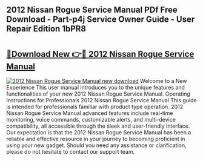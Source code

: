 ## 2012 Nissan Rogue Service Manual PDf Free Download - Part-p4j Service Owner Guide - User Repair Edition 1bPR8

# <h2><a href="http://bc4082.oget.top/?id=2012+Nissan+Rogue+Service+Manual">🔗Download New 👉🔴 2012 Nissan Rogue Service Manual</a></h2>

[![2012 Nissan Rogue Service Manual new download](https://i.imgur.com/5g1atiW.png)](http://bc4082.oget.top/?id=2012+Nissan+Rogue+Service+Manual)
Welcome to a New Experience This user manual introduces you to the unique features and functionalities of your new 2012 Nissan Rogue Service Manual. Operating Instructions for Professionals 2012 Nissan Rogue Service Manual This guide is intended for professionals familiar with product type operation. 2012 Nissan Rogue Service Manual advanced features include real-time monitoring, voice commands, customizable alerts, and multi-device compatibility, all accessible through the sleek and user-friendly interface. Our expectation is that the 2012 Nissan Rogue Service Manual has been a reliable and effective resource in your journey to becoming proficient in using your new gadget. Should you need any assistance or clarification, please do not hesitate to contact our support team.
